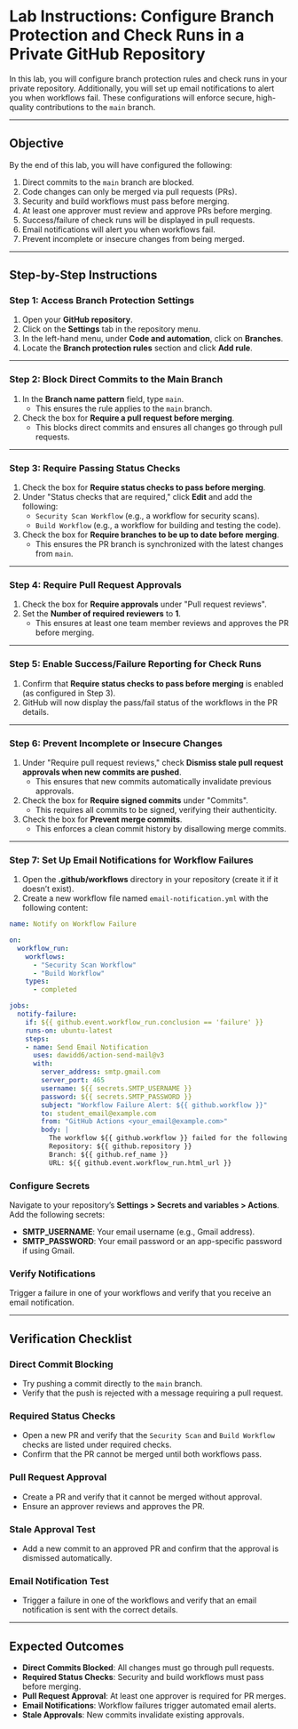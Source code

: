 # **Lab Instructions: Configure Branch Protection and Check Runs in a Private GitHub Repository**

In this lab, you will configure branch protection rules and check runs in your private repository. Additionally, you will set up email notifications to alert you when workflows fail. These configurations will enforce secure, high-quality contributions to the `main` branch.

---

## **Objective**
By the end of this lab, you will have configured the following: 

1. Direct commits to the `main` branch are blocked.
2. Code changes can only be merged via pull requests (PRs).
3. Security and build workflows must pass before merging.
4. At least one approver must review and approve PRs before merging.
5. Success/failure of check runs will be displayed in pull requests.
6. Email notifications will alert you when workflows fail.
7. Prevent incomplete or insecure changes from being merged.

---

## **Step-by-Step Instructions**

### **Step 1: Access Branch Protection Settings**
1. Open your **GitHub repository**.
2. Click on the **Settings** tab in the repository menu.
3. In the left-hand menu, under **Code and automation**, click on **Branches**.
4. Locate the **Branch protection rules** section and click **Add rule**.

---

### **Step 2: Block Direct Commits to the Main Branch**
1. In the **Branch name pattern** field, type `main`.
   - This ensures the rule applies to the `main` branch.
2. Check the box for **Require a pull request before merging**.
   - This blocks direct commits and ensures all changes go through pull requests.

---

### **Step 3: Require Passing Status Checks**
1. Check the box for **Require status checks to pass before merging**.
2. Under "Status checks that are required," click **Edit** and add the following:
   - `Security Scan Workflow` (e.g., a workflow for security scans).
   - `Build Workflow` (e.g., a workflow for building and testing the code).
3. Check the box for **Require branches to be up to date before merging**.
   - This ensures the PR branch is synchronized with the latest changes from `main`.

---

### **Step 4: Require Pull Request Approvals**
1. Check the box for **Require approvals** under "Pull request reviews".
2. Set the **Number of required reviewers** to **1**.
   - This ensures at least one team member reviews and approves the PR before merging.

---

### **Step 5: Enable Success/Failure Reporting for Check Runs**
1. Confirm that **Require status checks to pass before merging** is enabled (as configured in Step 3).
2. GitHub will now display the pass/fail status of the workflows in the PR details.

---

### **Step 6: Prevent Incomplete or Insecure Changes**
1. Under "Require pull request reviews," check **Dismiss stale pull request approvals when new commits are pushed**.
   - This ensures that new commits automatically invalidate previous approvals.
2. Check the box for **Require signed commits** under "Commits".
   - This requires all commits to be signed, verifying their authenticity.
3. Check the box for **Prevent merge commits**.
   - This enforces a clean commit history by disallowing merge commits.

---

### **Step 7: Set Up Email Notifications for Workflow Failures**
1. Open the **.github/workflows** directory in your repository (create it if it doesn’t exist).
2. Create a new workflow file named `email-notification.yml` with the following content:

```yaml
name: Notify on Workflow Failure

on:
  workflow_run:
    workflows: 
      - "Security Scan Workflow"
      - "Build Workflow"
    types:
      - completed

jobs:
  notify-failure:
    if: ${{ github.event.workflow_run.conclusion == 'failure' }}
    runs-on: ubuntu-latest
    steps:
    - name: Send Email Notification
      uses: dawidd6/action-send-mail@v3
      with:
        server_address: smtp.gmail.com
        server_port: 465
        username: ${{ secrets.SMTP_USERNAME }}
        password: ${{ secrets.SMTP_PASSWORD }}
        subject: "Workflow Failure Alert: ${{ github.workflow }}"
        to: student_email@example.com
        from: "GitHub Actions <your_email@example.com>"
        body: |
          The workflow ${{ github.workflow }} failed for the following branch:
          Repository: ${{ github.repository }}
          Branch: ${{ github.ref_name }}
          URL: ${{ github.event.workflow_run.html_url }}
```

### **Configure Secrets**
Navigate to your repository’s **Settings > Secrets and variables > Actions**.
Add the following secrets:
- **SMTP_USERNAME**: Your email username (e.g., Gmail address).
- **SMTP_PASSWORD**: Your email password or an app-specific password if using Gmail.

### **Verify Notifications**
Trigger a failure in one of your workflows and verify that you receive an email notification.

---

## **Verification Checklist**

### **Direct Commit Blocking**
- Try pushing a commit directly to the `main` branch.
- Verify that the push is rejected with a message requiring a pull request.

### **Required Status Checks**
- Open a new PR and verify that the `Security Scan` and `Build Workflow` checks are listed under required checks.
- Confirm that the PR cannot be merged until both workflows pass.

### **Pull Request Approval**
- Create a PR and verify that it cannot be merged without approval.
- Ensure an approver reviews and approves the PR.

### **Stale Approval Test**
- Add a new commit to an approved PR and confirm that the approval is dismissed automatically.

### **Email Notification Test**
- Trigger a failure in one of the workflows and verify that an email notification is sent with the correct details.

---

## **Expected Outcomes**
- **Direct Commits Blocked**: All changes must go through pull requests.
- **Required Status Checks**: Security and build workflows must pass before merging.
- **Pull Request Approval**: At least one approver is required for PR merges.
- **Email Notifications**: Workflow failures trigger automated email alerts.
- **Stale Approvals**: New commits invalidate existing approvals.

